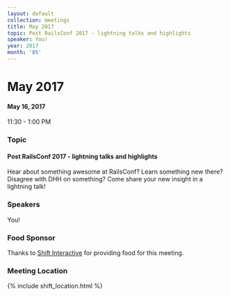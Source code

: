 ```yaml
---
layout: default
collection: meetings
title: May 2017
topic: Post RailsConf 2017 - lightning talks and highlights
speaker: You!
year: 2017
month: '05'
---
```


# May 2017

#### May 16, 2017
11:30 - 1:00 PM

### Topic

#### Post RailsConf 2017 - lightning talks and highlights

Hear about something awesome at RailsConf? Learn something new there?
Disagree with DHH on something? Come share your new insight in a lightning talk!


### Speakers

You!

### Food Sponsor

Thanks to [Shift Interactive](http://shiftdsm.com/) for providing food for this meeting.

### Meeting Location
{% include shift_location.html %}
